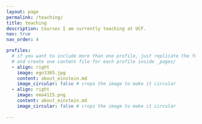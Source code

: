 ```yaml
---
layout: page
permalink: /teaching/
title: teaching
description: Courses I am currently teaching at UCF.
nav: true
nav_order: 4

profiles:
  # if you want to include more than one profile, just replicate the following block
  # and create one content file for each profile inside _pages/
  - align: right
    image: egn3365.jpg
    content: about_einstein.md
    image_circular: false # crops the image to make it circular
  - align: right
    image: ema4115.png
    content: about_einstein.md
    image_circular: false # crops the image to make it circular
    
---
```

